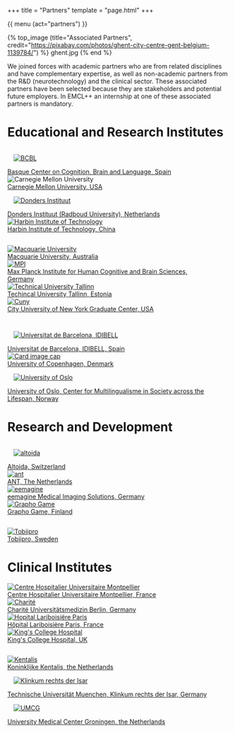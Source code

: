 +++
title = "Partners"
template = "page.html"
+++

{{ menu (act="partners") }} 


{% top_image (title="Associated Partners", credit="https://pixabay.com/photos/ghent-city-centre-gent-belgium-1139784/") %}
ghent.jpg
{% end %}


<div class="container">

We joined forces with academic partners who are from related disciplines and have complementary expertise, as well as non-academic partners from the R&D (neurotechnology) and the clinical sector. These associated partners have been selected because they are stakeholders and potential future employers. In EMCL++ an internship at one of these associated partners is mandatory.


# Educational and Research Institutes

<div row>
	<div class="card-deck" style="margin-bottom: 2em;">
		<div class="card" style="width: 90%;">
			<a href="https://www.bcbl.eu/en">
				<img class="card-img-top" src="/img/partners/bcbl.png" alt="BCBL" style="padding: 1em 1em"></a>
			<div class="card-body">
				<a href="https://www.bcbl.eu/en" class="card-link">Basque Center on Cognition, Brain and Language, Spain</a>
			</div>
		</div>
		<div class="card" style="width: 90%;">
				<img class="card-img-top" src="/img/partners/cmu.png" alt="Carnegie Mellon University"></a>
			<div class="card-body">
				<a href="https://www.cmu.edu/" class="card-link">Carnegie Mellon University, USA</a>
			</div>
		</div>
		<div class="card" style="width: 90%;">
			<a href="https://www.ru.nl/donders/">
				<img class="card-img-top" src="/img/partners/donders.png" alt="Donders Instituut" style="padding: 1em 1em"></a>
			<div class="card-body">
				<a href="https://www.ru.nl/donders/" class="card-link">Donders Instituut (Radboud University), Netherlands</a>
			</div>
		</div>
		<!--<div class="card" style="width: 90%;">
			<a href="https://www.hse.ru/en/">
				<img class="card-img-top" src="/img/partners/hse.png" alt="HSE" style="padding: 1em 1em"></a>
			<div class="card-body">
				<a href="https://www.hse.ru/en/" class="card-link">Federal State Autonomous Educational Institution for Higher Education, Russia</a>
			</div>
		</div>-->
        <div class="card" style="width: 90%;">
            <a href="http://en.hit.edu.cn/">
                <img class="card-img-top" src="/img/partners/harbin.png" alt="Harbin Institute of Technology"></a>
            <div class="card-body">
                <a href="http://en.hit.edu.cn/" class="card-link">Harbin Institute of Technology, China</a>
            </div>
        </div>      
	</div>
</div>
<div row>
      <div class="card-deck" style="margin-bottom: 2em;">
		<div class="card" style="width: 90%;">
			<a href="https://www.mq.edu.au/">
				<img class="card-img-top" src="/img/partners/macq.png" alt="Macquarie University"></a>
			<div class="card-body">
				<a href="https://www.mq.edu.au/" class="card-link">Macquarie University, Australia</a>
			</div>
		</div>
		<div class="card" style="width: 90%;">
			<a href="https://www.cbs.mpg.de/en">
				<img class="card-img-top" src="/img/partners/mpi.png" alt="MPI"></a>
			<div class="card-body">
				<a href="https://www.cbs.mpg.de/en" class="card-link">Max Planck Institute for Human Cognitive and Brain Sciences, Germany</a>
			</div>
		</div>
		<div class="card" style="width: 90%;">
			<a href="https://www.taltech.ee/en">
				<img class="card-img-top" src="/img/partners/taltech.png" alt="Technical University Tallinn"></a>
			<div class="card-body">
				<a href="https://www.taltech.ee/en" class="card-link">Techincal University Tallinn, Estonia</a>
			</div>
		</div>
          <div class="card" style="width: 90%;">
            <a href="https://www.cuny.edu/">
                <img class="card-img-top" src="/img/partners/cuny.png" alt="Cuny"></a>
            <div class="card-body">
                <a href="https://www.cuny.edu/" class="card-link">City University of New York Graduate Center, USA</a>
            </div>
        </div> 
	</div>
</div>
<div row>
	<div class="card-deck" style="margin-bottom: 2em;">
		<div class="card" style="width: 90%;">
			<a href="https://brainvitge.org/">
				<img class="card-img-top" src="/img/partners/brainvitge.png" alt="Universitat de Barcelona, IDIBELL" style="padding: 1em 1em"></a>
			<div class="card-body">
				<a href="https://brainvitge.org/" class="card-link">Universitat de Barcelona, IDIBELL, Spain </a>
			</div>
		</div>
		<div class="card" style="width: 90%;">
			<a href="https://www.ku.dk/english/">
				<img class="card-img-top" src="/img/partners/copenhagen.png" alt="Card image cap"></a>
			<div class="card-body">
				<a href="https://www.ku.dk/english/" class="card-link">University of Copenhagen, Denmark</a>
			</div>
		</div>
		<div class="card" style="width: 90%;">
			<a href="https://www.hf.uio.no/multiling/english/">
				<img class="card-img-top" src="/img/partners/oslo.png" alt="University of Oslo" style="padding: 1em 1em"></a>
			<div class="card-body">
				<a href="https://www.hf.uio.no/multiling/english/" class="card-link">University of Oslo, Center for Multilingualisme in Society across the Lifespan, Norway</a>
			</div>
		</div>
        <div class="card" style="width: 90%; border: 0px">
        </div>      
	</div>
</div>


# Research and Development

<div row>
	<div class="card-deck" style="margin-bottom: 2em;">
		<div class="card" style="width: 90%;">
			<!--{{ video (src="https://player.vimeo.com/external/336599725.hd.mp4?s=20369a048a1c843274a840c3c2bf989f4e5f6c97&amp;profile_id=175&amp;dnt=1", img="https://altoida.com/wp-content/uploads/2019/04/videoPosterCTP1.svg") }}-->
			<a href="http://altoida.com/">
				<img class="card-img-top" src="/img/partners/altoida.png" alt="altoida" style="padding: 1em 1em"></a>
			<div class="card-body">
				<a href="http://altoida.com/" class="card-link">Altoida, Switzerland</a>
			</div>
		</div>
		<div class="card" style="width: 90%;">
			<!--<div class="embed-responsive embed-responsive-16by9">
				<iframe class="embed-responsive-item" src="https://www.youtube-nocookie.com/embed/oaeP5kERyEA/maxresdefault.webp" allowfullscreen></iframe>
			</div>-->
			<a href="https://www.ant-neuro.com/">
				<img class="card-img-top" src="/img/partners/ant.png" alt="ant"></a>
			<div class="card-body">
				<a href="https://www.ant-neuro.com/" class="card-link">ANT, The Netherlands</a>
			</div>
		</div>
		<div class="card" style="width: 90%;">
			<a href="http://www.eemagine.com/">
				<img class="card-img-top" src="/img/partners/eemagine.png" alt="eemagine"></a>
			<div class="card-body">
				<a href="http://www.eemagine.com/" class="card-link">eemagine Medical Imaging Solutions, Germany</a>
			</div>
		</div>
		<div class="card" style="width: 90%;">
			<a href="https://www.graphogame.com/">
				<img class="card-img-top" src="/img/partners/grapho.png" alt="Grapho Game"></a>
			<div class="card-body">
				<a href="https://www.graphogame.com/" class="card-link">Grapho Game, Finland</a>
			</div>
		</div>
</div>
<div row>
	<div class="card-deck" style="margin-bottom: 2em;">
		<div class="card" style="width: 90%;">
			<a href="https://www.tobiipro.com/">
				<img class="card-img-top" src="/img/partners/tobii.png" alt="Tobiipro"></a>
			<div class="card-body">
				<a href="https://www.tobiipro.com/" class="card-link">Tobiipro, Sweden</a>
			</div>
		</div>
		<div class="card" style="width: 90%; border: 0px">
		</div>
		<div class="card" style="width: 90%;border: 0px">
		</div>
		<div class="card" style="width: 90%;border: 0px">
		</div>
</div>

# Clinical Institutes
<div row>
	<div class="card-deck" style="margin-bottom: 2em;">
		<!--<div class="card" style="width: 90%;">
			<a href="https://www.grid.ac/institutes/grid.473407.3">
				<img class="card-img-top" src="/img/partners/cprin.png" alt="CPRIN"></a>
			<div class="card-body">
				<a href="https://www.grid.ac/institutes/grid.473407.3" class="card-link">Center for Speech Pathology and Neurorehabilitation, Russia</a>
			</div>
		</div>-->
		<div class="card" style="width: 90%;">
			<a href="https://www.chu-montpellier.fr/fr/">
				<img class="card-img-top" src="/img/partners/chu.png" alt="Centre Hospitalier Universitaire Montpellier"></a>
			<div class="card-body">
				<a href="https://www.chu-montpellier.fr/fr/" class="card-link">Centre Hospitalier Universitaire Montpellier, France </a>
			</div>
		</div>
		<div class="card" style="width: 90%;">
			<a href="https://www.charite.de/en/">
				<img class="card-img-top" src="/img/partners/charite.png" alt="Charité"></a>
			<div class="card-body">
				<a href="https://www.charite.de/en/" class="card-link">Charité Universitätsmedizin Berlin, Germany</a>
			</div>
		</div>
		<div class="card" style="width: 90%;">
			<a href="http://hopital-lariboisiere.aphp.fr/">
				<img class="card-img-top" src="/img/partners/hl.png" alt="Hopital Lariboisiëre Paris"></a>
			<div class="card-body">
				<a href="http://hopital-lariboisiere.aphp.fr/" class="card-link">Hôpital Lariboisière Paris, France</a>
			</div>
		</div>
        <div class="card" style="width: 90%;">
            <a href="https://www.kch.nhs.uk/">
                <img class="card-img-top" src="/img/partners/kings.png" alt="King's College Hospital"></a>
            <div class="card-body">
                <a href="https://www.kch.nhs.uk/" class="card-link">King's College Hospital, UK</a>
        </div>
        </div>      
	</div>
</div>
<div row>
	<div class="card-deck" style="margin-bottom: 2em;">
		<div class="card" style="width: 90%;">
			<a href="https://kentalis.com">
				<img class="card-img-top" src="/img/partners/kentalis.png" alt="Kentalis"></a>
			<div class="card-body">
				<a href="https://kentalis.com" class="card-link">Koninklijke Kentalis, the Netherlands</a>
			</div>
		</div>
		<!--<div class="card" style="width: 90%;">
			<a href="http://www.pirogov-center.ru/">
				<img class="card-img-top" src="/img/partners/pirogov.png" alt="National Medical and Surgical Center named after N.I. Pirogov"></a>
			<div class="card-body">
				<a href="http://www.pirogov-center.ru/" class="card-link">National Medical and Surgical Center named after N.I. Pirogov, Russia</a>
			</div>
		</div>-->
		<div class="card" style="width: 90%;">
			<a href="https://www.mri.tum.de/">
				<img class="card-img-top" src="/img/partners/tu.png" alt="Klinkum rechts der Isar" style="padding: 1em 1em"></a>
			<div class="card-body">
				<a href="https://www.mri.tum.de/" class="card-link">Technische Universität Muenchen, Klinkum rechts der Isar, Germany</a>
			</div>
		</div>
        <div class="card" style="width: 90%;">
            <a href="https://www.umcg.nl">
                <img class="card-img-top" src="/img/partners/umcg.png" alt="UMCG" style="padding: 1em 1em"></a>
            <div class="card-body">
                <a href="https://www.umcg.nl" class="card-link">University Medical Center Groningen, the Netherlands</a>
            </div>
        </div>
        <div class="card" style="width: 90%;border: 0px">
        </div>      
	</div>
</div>
<!--<div row>
	<div class="card-deck" style="margin-bottom: 2em;">
		
				<div class="card" style="width: 90%; border: 0px">
		</div>
		<div class="card" style="width: 90%;border: 0px">
		</div>
		<div class="card" style="width: 90%;border: 0px">
		</div>
	</div>
</div>-->

</div>
